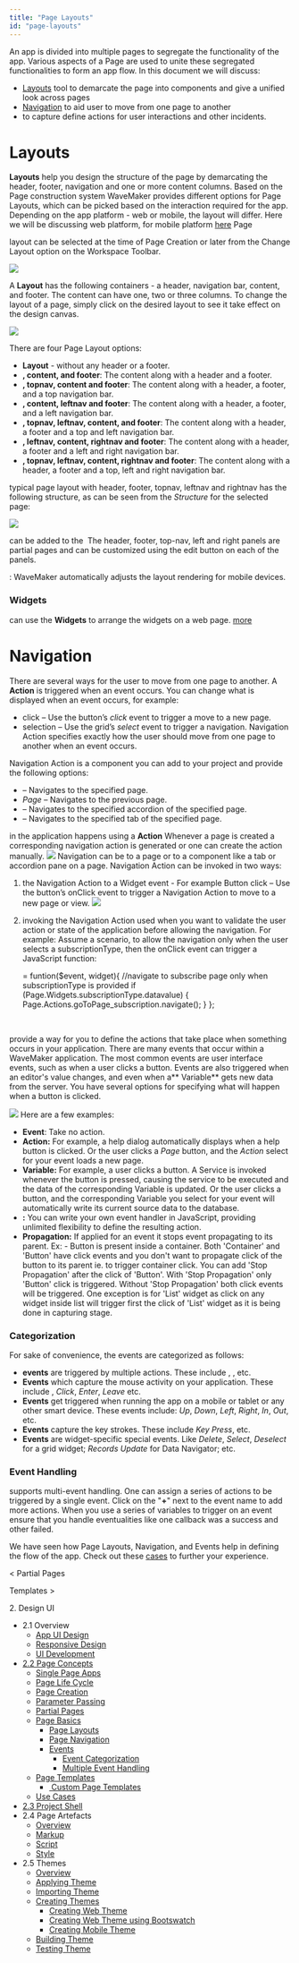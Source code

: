 ```yaml
---
title: "Page Layouts"
id: "page-layouts"
---
```


An app is divided into multiple pages to segregate the functionality of the app. Various aspects of a Page are used to unite these segregated functionalities to form an app flow. In this document we will discuss:

- [Layouts](#page-layouts) tool to demarcate the page into components and give a unified look across pages
- [Navigation](#page-navigation) to aid user to move from one page to another
- [](#events)to capture define actions for user interactions and other incidents.

# Layouts

**Layouts** help you design the structure of the page by demarcating the header, footer, navigation and one or more content columns. Based on the Page construction system WaveMaker provides different options for Page Layouts, which can be picked based on the interaction required for the app. Depending on the app platform - web or mobile, the layout will differ. Here we will be discussing web platform, for mobile platform [here](/learn/hybrid-mobile/mobile-page-concepts/) Page

layout can be selected at the time of Page Creation or later from the Change Layout option on the Workspace Toolbar.

[![](../assets/layout_change.png)](../assets/layout_change.png)

A **Layout** has the following containers - a header, navigation bar, content, and footer. The content can have one, two or three columns. To change the layout of a page, simply click on the desired layout to see it take effect on the design canvas.

[![](../assets/page_layout.png)](../assets/page_layout.png)

There are four Page Layout options:

- **Layout** - without any header or a footer.
- **, content, and footer**: The content along with a header and a footer.
- **, topnav, content and footer**: The content along with a header, a footer, and a top navigation bar.
- **, content, leftnav and footer**: The content along with a header, a footer, and a left navigation bar.
- **, topnav, leftnav, content, and footer**: The content along with a header, a footer and a top and left navigation bar.
- **, leftnav, content, rightnav and footer**: The content along with a header, a footer and a left and right navigation bar.
- **, topnav, leftnav, content, rightnav and footer**: The content along with a header, a footer and a top, left and right navigation bar.

typical page layout with header, footer, topnav, leftnav and rightnav has the following structure, as can be seen from the _Structure_ for the selected page:

[![](../assets/page_layout_files.png)](../assets/page_layout_files.png)

can be added to the  The header, footer, top-nav, left and right panels are partial pages and can be customized using the edit button on each of the panels.

: WaveMaker automatically adjusts the layout rendering for mobile devices.

### Widgets

can use the **Widgets** to arrange the widgets on a web page. [more](/learn/app-development/widgets/widget-library/#container)

# Navigation

There are several ways for the user to move from one page to another. A **Action** is triggered when an event occurs. You can change what is displayed when an event occurs, for example:

- click – Use the button’s _click_ event to trigger a move to a new page.
- selection – Use the grid’s _select_ event to trigger a navigation. Navigation Action specifies exactly how the user should move from one page to another when an event occurs.

Navigation Action is a component you can add to your project and provide the following options:

- – Navigates to the specified page.
- _Page_ – Navigates to the previous page.
- – Navigates to the specified accordion of the specified page.
- – Navigates to the specified tab of the specified page.

in the application happens using a **Action** Whenever a page is created a corresponding navigation action is generated or one can create the action manually. [![](../assets/call_var.png)](../assets/call_var.png) Navigation can be to a page or to a component like a tab or accordion pane on a page. Navigation Action can be invoked in two ways:

1. the Navigation Action to a Widget event - For example Button click – Use the button’s onClick event to trigger a Navigation Action to move to a new page or view. [![](../assets/call_event.png)](../assets/call_event.png)
2. invoking the Navigation Action used when you want to validate the user action or state of the application before allowing the navigation. For example: Assume a scenario, to allow the navigation only when the user selects a subscriptionType, then the onClick event can trigger a JavaScript function:
    
     = funtion($event, widget){
      //navigate to subscribe page only when subscriptionType is provided
      if (Page.Widgets.subscriptionType.datavalue) {
          Page.Actions.goToPage\_subscription.navigate();
       }
     };
    
     

provide a way for you to define the actions that take place when something occurs in your application. There are many events that occur within a WaveMaker application. The most common events are user interface events, such as when a user clicks a button. Events are also triggered when an editor's value changes, and even when a** Variable** gets new data from the server. You have several options for specifying what will happen when a button is clicked.

[![](../assets/event_types.png)](../assets/event_types.png) Here are a few examples:

- **Event**: Take no action.
- **Action:** For example, a help dialog automatically displays when a help button is clicked. Or the user clicks a _Page_ button, and the _Action_ select for your event loads a new page.
- **Variable:** For example, a user clicks a button. A Service is invoked whenever the button is pressed, causing the service to be executed and the data of the corresponding Variable is updated. Or the user clicks a button, and the corresponding Variable you select for your event will automatically write its current source data to the database.
- **:** You can write your own event handler in JavaScript, providing unlimited flexibility to define the resulting action.
- **Propagation:** If applied for an event it stops event propagating to its parent. Ex: - Button is present inside a container. Both 'Container' and 'Button' have click events and you don't want to propagate click of the button to its parent ie. to trigger container click. You can add 'Stop Propagation' after the click of 'Button'. With 'Stop Propagation' only 'Button' click is triggered. Without 'Stop Propagation' both click events will be triggered. One exception is for 'List' widget as click on any widget inside list will trigger first the click of 'List' widget as it is being done in capturing stage.

### Categorization

For sake of convenience, the events are categorized as follows:

- **events** are triggered by multiple actions. These include , , etc.
- **Events** which capture the mouse activity on your application. These include , _Click_, _Enter_, _Leave_ etc.
- **Events** get triggered when running the app on a mobile or tablet or any other smart device. These events include: _Up_, _Down_, _Left_, _Right_, _In_, _Out_, etc.
- **Events** capture the key strokes. These include _Key Press_, etc.
- **Events** are widget-specific special events. Like _Delete_, _Select_, _Deselect_ for a grid widget; _Records Update_ for Data Navigator; etc.

### Event Handling

supports multi-event handling. One can assign a series of actions to be triggered by a single event. Click on the "**+**" next to the event name to add more actions. When you use a series of variables to trigger on an event ensure that you handle eventualities like one callback was a success and other failed.

We have seen how Page Layouts, Navigation, and Events help in defining the flow of the app. Check out these [cases](/learn/app-development/ui-design/use-cases-ui-design/) to further your experience.

< Partial Pages

Templates >

2\. Design UI

- 2.1 Overview
    - [App UI Design](/learn/app-development/ui-design/design-overview/#app-ui-design)
    - [Responsive Design](/learn/app-development/ui-design/design-overview/#responsive-design)
    - [UI Development](/learn/app-development/ui-design/design-overview/#ui-development)
- [2.2 Page Concepts](/learn/app-development/ui-design/page-concepts/)
    - [Single Page Apps](/learn/app-development/ui-design/page-concepts/)
    - [Page Life Cycle](/learn/app-development/ui-design/page-concepts/#page-lifecycle)
    - [Page Creation](/learn/app-development/ui-design/page-creation/)
    - [Parameter Passing](/learn/app-development/ui-design/page-creation/#page-parameters)
    - [Partial Pages](/learn/app-development/ui-design/page-concepts/partial-pages/)
    - [Page Basics](#)
        - [Page Layouts](#page-layouts)
        - [Page Navigation](#page-navigation)
        - [Events](#events)
            - [Event Categorization](#event-categorization)
            - [Multiple Event Handling](#multiple-events)
    - [Page Templates](/learn/app-development/ui-design/page-concepts/page-templates/)
        - [ Custom Page Templates](/learn/app-development/ui-design/page-concepts/page-templates/#creating-page-templates)
    - [Use Cases](/learn/app-development/ui-design/use-cases-ui-design/)
- [2.3 Project Shell](/learn/app-development/ui-design/project-shells/)
- 2.4 Page Artefacts
    - [Overview](/learn/app-development/ui-design/page-artefacts/)
    - [Markup](/learn/app-development/ui-design/page-artefacts/#page-markup)
    - [Script](/learn/app-development/ui-design/page-artefacts/#page-script)
    - [Style](/learn/app-development/ui-design/page-artefacts/#page-style)
- 2.5 Themes
    - [Overview](/learn/app-development/ui-design/themes/)
    - [Applying Theme](/learn/app-development/ui-design/themes/#apply-theme)
    - [Importing Theme](/learn/app-development/ui-design/themes/#import-theme)
    - [Creating Themes](/learn/app-development/ui-design/themes/#create-theme)
        - [Creating Web Theme](/learn/app-development/ui-design/themes/#create-theme-web)
        - [Creating Web Theme using Bootswatch](/learn/app-development/ui-design/themes/#create-theme-bootswatch)
        - [Creating Mobile Theme](/learn/app-development/ui-design/themes/#create-theme-mobile)
    - [Building Theme](/learn/app-development/ui-design/themes/#build-theme)
    - [Testing Theme](/learn/app-development/ui-design/themes/#test-theme)
